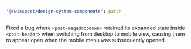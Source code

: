 ```yaml
---
'@swisspost/design-system-components': patch
---
```


Fixed a bug where `<post-megadropdown>` retained its expanded state inside `<post-header>` when switching from desktop to mobile view, causing them to appear open when the mobile menu was subsequently opened.
